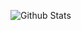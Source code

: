 
<img
        align="left"
        src="https://github-readme-stats.vercel.app/api?username=rattin1&show_icons=true&theme=dark&hide_border=true"
        alt="Github Stats"
      />






